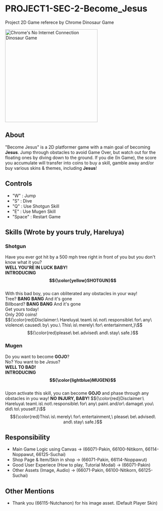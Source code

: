 # PROJECT1-SEC-2-Become_Jesus

Project 2D Game referece by Chrome Dinosaur Game

<img src="https://github.com/user-attachments/assets/1f5fed11-728f-44f8-a254-980928409c30" alt="Chrome's No Internet Connection Dinosaur Game" width="300" />

## About
"Become Jesus" is a 2D platformer game with a main goal of becoming **Jesus**. Jump through obstacles to avoid Game Over, but watch out for the floating ones by diving down to the ground. If you die (In Game), the score you accumulate will transfer into coins to buy a skill, gamble away and/or buy various skins & themes, including **Jesus**!

## Controls
- "W" : Jump
- "S" : Dive
- "Q" : Use Shotgun Skill
- "E" : Use Mugen Skill
- "Space" : Restart Game

## Skills (Wrote by yours truly, Hareluya)
### Shotgun
Have you ever got hit by a 500 mph tree right in front of you but you don't know what it you?\
**WELL YOU'RE IN LUCK BABY!**\
**INTRODUCING $${\color{yellow}SHOTGUN}$$**\
With this bad boy, you can obliterated any obstacles in your way!\
Tree? **BANG BANG** And it's gone\
Billboard? **BANG BANG** And it's gone\
Get yours today!\
Only 200 coins!\
$${\color{red}Disclaimer:\ Hareluya\ team\ is\ not\ responsible\ for\ any\ violence\ caused\ by\ you.\ This\ is\ merely\ for\ entertainment,}\$$
$${\color{red}please\ be\ advised\ and\ stay\ safe.}$$

### Mugen
Do you want to become **GOJO**?\
No? You want to be _Jesus_?\
**WELL TO BAD!**\
**INTRODUCING $${\color{lightblue}MUGEN}$$**\
Upon activate this skill, you can become **GOJO** and phase through any obstacles in you way!
**NO INJURY, BABY!**
$${\color{red}Disclaimer:\ Hareluya\ team\ is\ not\ responsible\ for\ any\ pain\ and/or\ damage\ you\ did\ to\ youself.}\$$
$${\color{red}This\ is\ merely\ for\ entertainment,\ please\ be\ advised\ and\ stay\ safe.}$$

## Responsibility
- Main Game Logic using Canvas -> (66071-Pakin, 66100-Nitikorn, 66114-Noppawut, 66125-Suchai)
- Shop Page & Item/Skin in shop -> (66071-Pakin, 66114-Noppawut)
- Good User Experiece (How to play, Tutorial Modal) -> (66071-Pakin)
- Other Assets (Image, Audio) -> (66071-Pakin, 66100-Nitikorn, 66125-Suchai)

## Other Mentions
- Thank you (66115-Nutchanon) for his image asset. (Default Player Skin)
